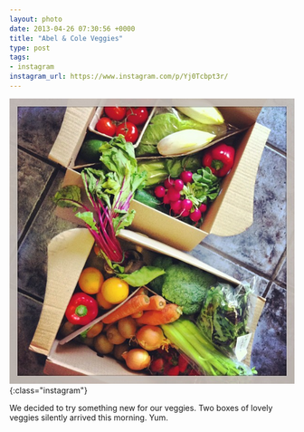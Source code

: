 ```yaml
---
layout: photo
date: 2013-04-26 07:30:56 +0000
title: "Abel & Cole Veggies"
type: post
tags:
- instagram
instagram_url: https://www.instagram.com/p/Yj0Tcbpt3r/
---
```


![Instagram - Yj0Tcbpt3r](/img/Yj0Tcbpt3r.jpg){:class="instagram"}

We decided to try something new for our veggies. Two boxes of lovely veggies silently arrived this morning. Yum.
